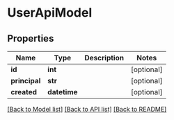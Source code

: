# UserApiModel

## Properties
Name | Type | Description | Notes
------------ | ------------- | ------------- | -------------
**id** | **int** |  | [optional] 
**principal** | **str** |  | [optional] 
**created** | **datetime** |  | [optional] 

[[Back to Model list]](../README.md#documentation-for-models) [[Back to API list]](../README.md#documentation-for-api-endpoints) [[Back to README]](../README.md)


